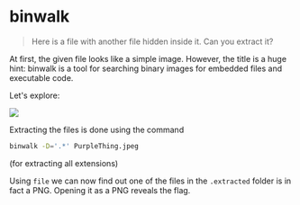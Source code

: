 # binwalk

> Here is a file with another file hidden inside it. Can you extract it?

At first, the given file looks like a simple image. However, the title is a huge hint: binwalk is a tool for searching binary images for embedded files and executable code.

Let's explore:

![](https://i.imgur.com/RBx2oUr.png)

Extracting the files is done using the command

```bash
binwalk -D='.*' PurpleThing.jpeg
```

(for extracting all extensions)

Using `file` we can now find out one of the files in the `.extracted` folder is in fact a PNG. Opening it as a PNG reveals the flag.